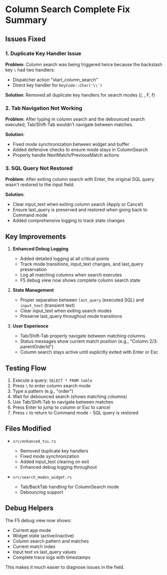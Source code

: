 # Column Search Complete Fix Summary

## Issues Fixed

### 1. Duplicate Key Handler Issue
**Problem**: Column search was being triggered twice because the backslash key `\` had two handlers:
- Dispatcher action "start_column_search" 
- Direct key handler for `KeyCode::Char('\\')`

**Solution**: Removed all duplicate key handlers for search modes (/, \, F, f)

### 2. Tab Navigation Not Working
**Problem**: After typing in column search and the debounced search executed, Tab/Shift-Tab wouldn't navigate between matches.

**Solution**: 
- Fixed mode synchronization between widget and buffer
- Added defensive checks to ensure mode stays in ColumnSearch
- Properly handle NextMatch/PreviousMatch actions

### 3. SQL Query Not Restored
**Problem**: After exiting column search with Enter, the original SQL query wasn't restored to the input field.

**Solution**: 
- Clear input_text when exiting column search (Apply or Cancel)
- Ensure last_query is preserved and restored when going back to Command mode
- Added comprehensive logging to track state changes

## Key Improvements

1. **Enhanced Debug Logging**
   - Added detailed logging at all critical points
   - Track mode transitions, input_text changes, and last_query preservation
   - Log all matching columns when search executes
   - F5 debug view now shows complete column search state

2. **State Management**
   - Proper separation between `last_query` (executed SQL) and `input_text` (transient text)
   - Clear input_text when exiting search modes
   - Preserve last_query throughout mode transitions

3. **User Experience**
   - Tab/Shift-Tab properly navigate between matching columns
   - Status messages show current match position (e.g., "Column 2/3: parentOrderId")
   - Column search stays active until explicitly exited with Enter or Esc

## Testing Flow

1. Execute a query: `SELECT * FROM table`
2. Press `\` to enter column search mode
3. Type a pattern (e.g., "order")
4. Wait for debounced search (shows matching columns)
5. Use Tab/Shift-Tab to navigate between matches
6. Press Enter to jump to column or Esc to cancel
7. Press `c` to return to Command mode - SQL query is restored

## Files Modified

- `src/enhanced_tui.rs`
  - Removed duplicate key handlers
  - Fixed mode synchronization
  - Added input_text clearing on exit
  - Enhanced debug logging throughout
  
- `src/search_modes_widget.rs`
  - Tab/BackTab handling for ColumnSearch mode
  - Debouncing support

## Debug Helpers

The F5 debug view now shows:
- Current app mode
- Widget state (active/inactive)
- Column search pattern and matches
- Current match index
- Input text vs last_query values
- Complete trace logs with timestamps

This makes it much easier to diagnose issues in the field.